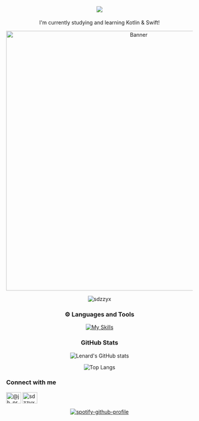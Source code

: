 <h1 align="center">
  <a href="https://git.io/typing-svg">
    <img src="https://readme-typing-svg.herokuapp.com/?font=Bungee&duration=4500&center=true&vCenter=true&width=550&lines=Hi+There!👋🏻;I'm+Lenard!;I+like+coding👨🏽‍💻;Nice+to+meet+you+%3A)&size=30">
  </a>
</h1>

<div align="center">
  <p>I'm currently studying and learning Kotlin & Swift!</p>
</div>

<div align="center">
  <img src="https://www.lambdatest.com/resources/images/news24.gif" alt="Banner" width="700" />
</div>

<p align="center"> 
  <img src="https://komarev.com/ghpvc/?username=sdzzyx&label=Profile%20views&color=0e75b6&style=flat" alt="sdzzyx" /> 
</p>

<h3 align="center">⚙️ Languages and Tools</h3>

<div align="center">

[![My Skills](https://skillicons.dev/icons?i=java,swift,androidstudio,kotlin,git,github,xd,figma,postman,firebase,idea,mysql&perline=6)](https://skillicons.dev)

</div>

<h3 align="center">GitHub Stats</h3>

<div align="center">
  
![Lenard's GitHub stats](https://github-readme-stats.vercel.app/api?username=sdzzyx&show_icons=true&theme=tokyonight)

![Top Langs](https://github-readme-stats.vercel.app/api/top-langs/?username=sdzzyx&layout=compact&show_icons=true&theme=tokyonight)

</div>

<h3 align="left">Connect with me</h3>
<p align="left">
  <a href="https://twitter.com/@jh_nrd" target="blank"><img align="center" src="https://raw.githubusercontent.com/rahuldkjain/github-profile-readme-generator/master/src/images/icons/Social/twitter.svg" alt="@jh_nrd" height="30" width="40" /></a>
  <a href="https://instagram.com/sdzzyx" target="blank"><img align="center" src="https://raw.githubusercontent.com/rahuldkjain/github-profile-readme-generator/master/src/images/icons/Social/instagram.svg" alt="sdzzyx" height="30" width="40" /></a>
</p>

<div align="center">
  
[![spotify-github-profile](https://spotify-github-profile.kittinanx.com/api/view?uid=214fymw4evc6dh3jv4sogvu3i&cover_image=true&theme=default&show_offline=false&background_color=121212&interchange=true&bar_color=53b14f&bar_color_cover=true)](https://spotify-github-profile.kittinanx.com/api/view?uid=214fymw4evc6dh3jv4sogvu3i&redirect=t)
